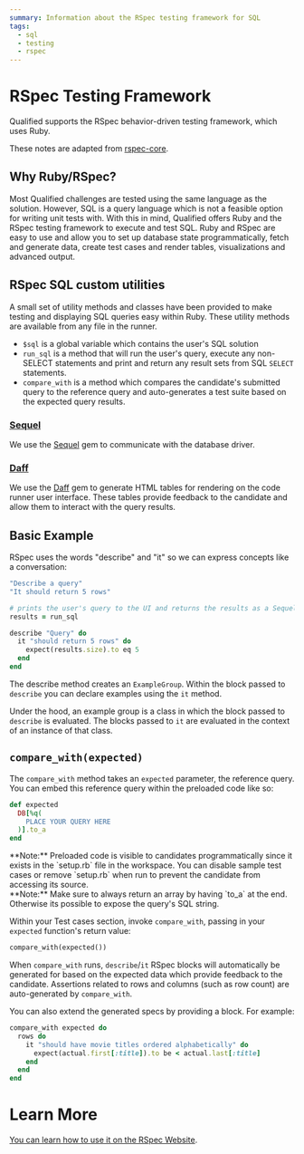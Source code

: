 ```yaml
---
summary: Information about the RSpec testing framework for SQL
tags:
  - sql
  - testing
  - rspec
---
```


# RSpec Testing Framework

Qualified supports the RSpec behavior-driven testing framework, which uses Ruby.

These notes are adapted from [rspec-core](http://rspec.info/documentation/3.3/rspec-core/).

## Why Ruby/RSpec?

Most Qualified challenges are tested using the same language as the solution. However, SQL is a query language which is not a feasible option for writing unit tests with. With this in mind, Qualified offers Ruby and the RSpec testing framework to execute and test SQL. Ruby and RSpec are easy to use and allow you to set up database state programmatically, fetch and generate data, create test cases and render tables, visualizations and advanced output.

## RSpec SQL custom utilities

A small set of utility methods and classes have been provided to make testing and displaying SQL queries easy within
Ruby. These utility methods are available from any file in the runner.

- `$sql` is a global variable which contains the user's SQL solution
- `run_sql` is a method that will run the user's query, execute any non-SELECT statements and print and return any result sets from SQL `SELECT` statements.
- `compare_with` is a method which compares the candidate's submitted query to the reference query and auto-generates a test suite based on the expected query results.

### [Sequel](http://sequel.jeremyevans.net)

We use the [Sequel](http://sequel.jeremyevans.net) gem to communicate with the database driver.

### [Daff](https://github.com/paulfitz/daff)

We use the [Daff](https://github.com/paulfitz/daff) gem to generate HTML tables for rendering on the code runner user interface. These tables provide feedback to the candidate and allow them to interact with the query results.

## Basic Example

RSpec uses the words "describe" and "it" so we can express concepts like a conversation:

```ruby
"Describe a query"
"It should return 5 rows"
```

```ruby
# prints the user's query to the UI and returns the results as a Sequel dataset.
results = run_sql

describe "Query" do
  it "should return 5 rows" do
    expect(results.size).to eq 5
  end
end
```

The describe method creates an `ExampleGroup`. Within the block passed to `describe` you can declare examples using the `it` method.

Under the hood, an example group is a class in which the block passed to `describe` is evaluated. The blocks passed to `it` are evaluated in the context of an instance of that class.

## `compare_with(expected)`

The `compare_with` method takes an `expected` parameter, the reference query. You can embed this reference query within the preloaded code like so:

```ruby
def expected
  DB[%q(
    PLACE YOUR QUERY HERE
  )].to_a
end
```

<div class="note-box note-box-warning">
**Note:** Preloaded code is visible to candidates programmatically since it exists in the `setup.rb` file in the workspace. You can disable sample test cases or remove `setup.rb` when run to prevent the candidate from accessing its source.
</div>
<div class="note-box note-box-warning">
**Note:** Make sure to always return an array by having `to_a` at the end. Otherwise its possible to expose the query's SQL string.
</div>

Within your Test cases section, invoke `compare_with`, passing in your `expected` function's return value:

```ruby
compare_with(expected())
```

When `compare_with` runs, `describe`/`it` RSpec blocks will automatically be generated for based on the expected data which provide feedback to the candidate. Assertions related to rows and columns (such as row count) are auto-generated by `compare_with`.

You can also extend the generated specs by providing a block. For example:

```ruby
compare_with expected do
  rows do
    it "should have movie titles ordered alphabetically" do
      expect(actual.first[:title]).to be < actual.last[:title]
    end
  end
end
```

# Learn More

[You can learn how to use it on the RSpec Website](http://rspec.info/).

